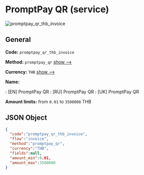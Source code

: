 
# PromptPay QR (service) 
![promptpay_qr_thb_invoice](https://static.openfintech.io/payment_methods/promptpay_qr_thb_invoice/logo.svg?w=400&c=v0.59.26#w200)  

## General 
 
**Code:** `promptpay_qr_thb_invoice` 
 
**Method:** `promptpay_qr` 
 [show -->](/payment-methods/promptpay_qr/) 
 
**Currency:** `THB` [show -->](/currencies/THB/) 
 
**Name:** 
 
:	[EN] PromptPay QR 
:	[RU] PromptPay QR 
:	[UK] PromptPay QR 
 
**Amount limits:** from `0.01` to `3500000` THB 

## JSON Object 

```json
{
  "code":"promptpay_qr_thb_invoice",
  "flow":"invoice",
  "method":"promptpay_qr",
  "currency":"THB",
  "fields":null,
  "amount_min":0.01,
  "amount_max":3500000
}
```  

